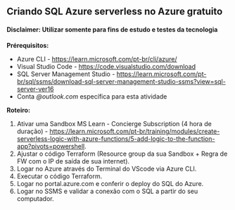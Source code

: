 ## Criando SQL Azure serverless no Azure gratuito

#### Disclaimer: Utilizar somente para fins de estudo e testes da tecnologia

**Prérequisitos:**

- Azure CLI - https://learn.microsoft.com/pt-br/cli/azure/
- Visual Studio Code - https://code.visualstudio.com/download
- SQL Server Management Studio - https://learn.microsoft.com/pt-br/sql/ssms/download-sql-server-management-studio-ssms?view=sql-server-ver16
- Conta _@outlook.com_ específica para esta atividade


**Roteiro:**

1. Ativar uma Sandbox MS Learn - Concierge Subscription (4 hora de duração) - https://learn.microsoft.com/pt-br/training/modules/create-serverless-logic-with-azure-functions/5-add-logic-to-the-function-app?pivots=powershell.
2. Ajustar o código Terraform (Resource group da sua Sandbox + Regra de FW com o IP de saída de sua internet).
3. Logar no Azure através do Terminal do VScode via Azure CLI.
4. Executar o código Terraform.
5. Logar no portal.azure.com e conferir o deploy do SQL do Azure.
6. Logar no SSMS e validar a conexão com o SQL a partir do seu computador.
